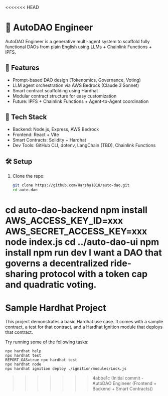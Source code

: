 <<<<<<< HEAD
# 🧠 AutoDAO Engineer

AutoDAO Engineer is a generative multi-agent system to scaffold fully functional DAOs from plain English using LLMs + Chainlink Functions + IPFS.

## 🚀 Features

- Prompt-based DAO design (Tokenomics, Governance, Voting)
- LLM agent orchestration via AWS Bedrock (Claude 3 Sonnet)
- Smart contract scaffolding using Hardhat
- Modular contract structure for easy customization
- Future: IPFS + Chainlink Functions + Agent-to-Agent coordination

## 🧩 Tech Stack

- Backend: Node.js, Express, AWS Bedrock
- Frontend: React + Vite
- Smart Contracts: Solidity + Hardhat
- Dev Tools: GitHub CLI, dotenv, LangChain (TBD), Chainlink Functions

## 🛠️ Setup

1. Clone the repo:
   ```bash
   git clone https://github.com/Harsha1818/auto-dao.git
   cd auto-dao
cd auto-dao-backend
npm install
AWS_ACCESS_KEY_ID=xxx
AWS_SECRET_ACCESS_KEY=xxx
node index.js
cd ../auto-dao-ui
npm install
npm run dev
I want a DAO that governs a decentralized ride-sharing protocol with a token cap and quadratic voting.
=======
# Sample Hardhat Project

This project demonstrates a basic Hardhat use case. It comes with a sample contract, a test for that contract, and a Hardhat Ignition module that deploys that contract.

Try running some of the following tasks:

```shell
npx hardhat help
npx hardhat test
REPORT_GAS=true npx hardhat test
npx hardhat node
npx hardhat ignition deploy ./ignition/modules/Lock.js
```
>>>>>>> 4abbe1c (Initial commit - AutoDAO Engineer (Frontend + Backend + Smart Contracts))
